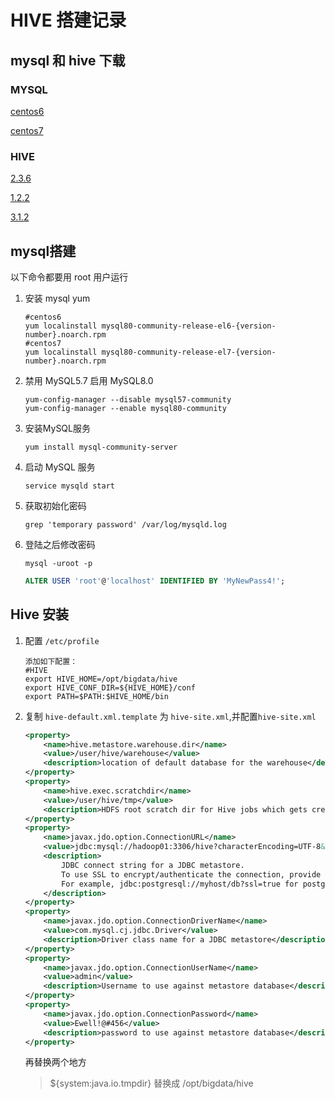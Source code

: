 # HIVE 搭建记录
## mysql 和 hive 下载
### MYSQL
[centos6](https://dev.mysql.com/downloads/file/?id=484921)

[centos7](https://dev.mysql.com/downloads/file/?id=484922)
### HIVE
[2.3.6](https://mirrors.tuna.tsinghua.edu.cn/apache/hive/hive-2.3.6/apache-hive-2.3.6-bin.tar.gz)

[1.2.2](https://mirrors.tuna.tsinghua.edu.cn/apache/hive/hive-1.2.2/apache-hive-1.2.2-bin.tar.gz)

[3.1.2](https://mirrors.tuna.tsinghua.edu.cn/apache/hive/hive-3.1.2/apache-hive-3.1.2-bin.tar.gz)

## mysql搭建
以下命令都要用 root 用户运行
1. 安装 mysql yum
    ```shell
    #centos6
    yum localinstall mysql80-community-release-el6-{version-number}.noarch.rpm
    #centos7
    yum localinstall mysql80-community-release-el7-{version-number}.noarch.rpm
    ```
2. 禁用 MySQL5.7 启用 MySQL8.0
    ```shell
    yum-config-manager --disable mysql57-community
    yum-config-manager --enable mysql80-community
    ```
3.  安装MySQL服务
    ```shell
    yum install mysql-community-server
    ```
4. 启动 MySQL 服务
    ```shell
    service mysqld start
    ```
5. 获取初始化密码
    ```shell
    grep 'temporary password' /var/log/mysqld.log
    ```
6. 登陆之后修改密码
    ```shell
    mysql -uroot -p
    ```
    ```sql
    ALTER USER 'root'@'localhost' IDENTIFIED BY 'MyNewPass4!';
    ```
## Hive 安装
1. 配置 `/etc/profile`
    ```shell
    添加如下配置：
    #HIVE
    export HIVE_HOME=/opt/bigdata/hive
    export HIVE_CONF_DIR=${HIVE_HOME}/conf
    export PATH=$PATH:$HIVE_HOME/bin
    ```
2. 复制 `hive-default.xml.template` 为 `hive-site.xml`,并配置`hive-site.xml`
    ```xml
    <property>
        <name>hive.metastore.warehouse.dir</name>
        <value>/user/hive/warehouse</value>
        <description>location of default database for the warehouse</description>
    </property>
    <property>
        <name>hive.exec.scratchdir</name>
        <value>/user/hive/tmp</value>
        <description>HDFS root scratch dir for Hive jobs which gets created with write all (733) permission. For each connecting user, an HDFS scratch dir: ${hive.exec.scratchdir}/&lt;username&gt; is created, with ${hive.scratch.dir.permission}.</description>
    </property>
    <property>
        <name>javax.jdo.option.ConnectionURL</name>
        <value>jdbc:mysql://hadoop01:3306/hive?characterEncoding=UTF-8&amp;useSSL=false</value>
        <description>
            JDBC connect string for a JDBC metastore.
            To use SSL to encrypt/authenticate the connection, provide database-specific SSL flag in the connection URL.
            For example, jdbc:postgresql://myhost/db?ssl=true for postgres database.
        </description>
    </property>
    <property>
        <name>javax.jdo.option.ConnectionDriverName</name>
        <value>com.mysql.cj.jdbc.Driver</value>
        <description>Driver class name for a JDBC metastore</description>
    </property>
    <property>
        <name>javax.jdo.option.ConnectionUserName</name>
        <value>admin</value>
        <description>Username to use against metastore database</description>
    </property>
    <property>
        <name>javax.jdo.option.ConnectionPassword</name>
        <value>Ewell!@#456</value>
        <description>password to use against metastore database</description>
    </property>
    ```
    再替换两个地方
    >${system:java.io.tmpdir} 替换成 /opt/bigdata/hive